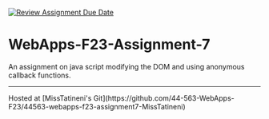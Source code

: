 [![Review Assignment Due Date](https://classroom.github.com/assets/deadline-readme-button-24ddc0f5d75046c5622901739e7c5dd533143b0c8e959d652212380cedb1ea36.svg)](https://classroom.github.com/a/Kv-XePEp)
# WebApps-F23-Assignment-7
An assignment on java script modifying the DOM and using anonymous callback functions.
<hr>
Hosted at [MissTatineni's Git](https://github.com/44-563-WebApps-F23/44563-webapps-f23-assignment7-MissTatineni)
